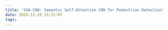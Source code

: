 ```yaml
---
title: 'SSA-CNN: Semantic Self-Attention CNN for Pedestrian Detection'
date: 2019-12-19 13:21:07
tags:
---
```


